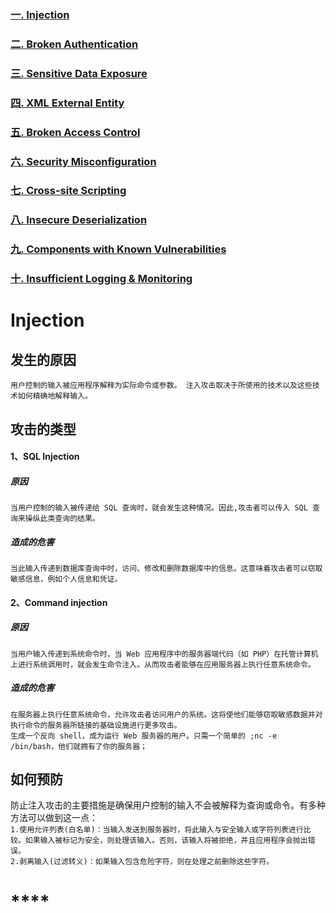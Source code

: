 ### **[一. Injection](#Injection-text)**  
### **[二. Broken Authentication](#Authentication)**  
### **[三. Sensitive Data Exposure](#Sensitive-Data-Exposure)**  
### **[四. XML External Entity](#XML-External-Entity)**  
### **[五. Broken Access Control](#Broken-Access-Control)**  
### **[六. Security Misconfiguration](#Security-Misconfiguration)**  
### **[七. Cross-site Scripting](#Cross-site-Scripting)**  
### **[八. Insecure Deserialization](#Insecure-Deserialization)**  
### **[九. Components with Known Vulnerabilities](#Components-with-Known-Vulnerabilities)**  
### **[十. Insufficient Logging & Monitoring](#Insufficient-Logging-Monitoring)**  

<a name="Injection-text"></a>
# **Injection**
## 发生的原因
   `用户控制的输入被应用程序解释为实际命令或参数。
   注入攻击取决于所使用的技术以及这些技术如何精确地解释输入。`
## 攻击的类型
  #### 1、SQL Injection
  ##### 原因 
  `当用户控制的输入被传递给 SQL 查询时，就会发生这种情况。因此,攻击者可以传入 SQL 查询来操纵此类查询的结果。`
  ##### 造成的危害
 `当此输入传递到数据库查询中时，访问、修改和删除数据库中的信息。这意味着攻击者可以窃取敏感信息，例如个人信息和凭证。`
  #### 2、Command injection
  ##### 原因 
  `当用户输入传递到系统命令时，当 Web 应用程序中的服务器端代码（如 PHP）在托管计算机上进行系统调用时，就会发生命令注入。从而攻击者能够在应用服务器上执行任意系统命令。`
  ##### 造成的危害
  `在服务器上执行任意系统命令，允许攻击者访问用户的系统。这将使他们能够窃取敏感数据并对执行命令的服务器所链接的基础设施进行更多攻击。`<br />
  `生成一个反向 shell，成为运行 Web 服务器的用户。只需一个简单的 ;nc -e /bin/bash，他们就拥有了你的服务器；`
  
## 如何预防
防止注入攻击的主要措施是确保用户控制的输入不会被解释为查询或命令。有多种方法可以做到这一点：<br />
   `1.使用允许列表(白名单)：当输入发送到服务器时，将此输入与安全输入或字符列表进行比较。如果输入被标记为安全，则处理该输入。否则，该输入将被拒绝，并且应用程序会抛出错误。`<br />
   `2.剥离输入(过滤转义)：如果输入包含危险字符，则在处理之前删除这些字符。`
<a name="Authentication"></a>
# ****
<a name="Sensitive-Data-Exposure"></a>
<a name="XML-External-Entity"></a>
<a name="Broken-Access-Control"></a>
<a name="Security-Misconfiguration"></a>
<a name="Cross-site-Scripting"></a>
<a name="Insecure-Deserialization"></a>
<a name="Components-with-Known-Vulnerabilities"></a>
<a name="Insufficient-Logging-Monitoring"></a>
